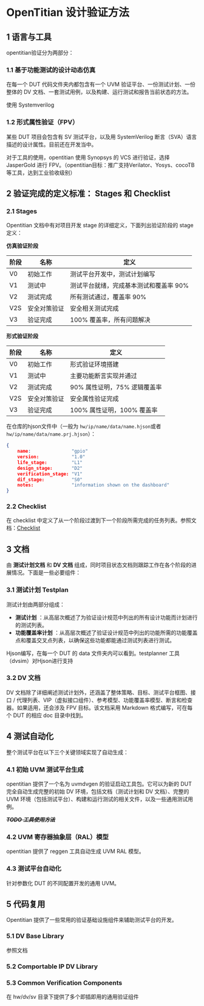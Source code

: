 # OpenTitian 设计验证方法

## 1 语言与工具

opentitian验证分为两部分：

### 1.1 基于功能测试的设计动态仿真

在每一个 DUT 代码文件夹内都包含有一个 UVM 验证平台、一份测试计划、一份整体的 DV 文档、一套测试用例，以及构建、运行测试和报告当前状态的方法。

使用 Systemverilog

### 1.2 形式属性验证（FPV）

某些 DUT 项目会包含有 SV 测试平台，以及用 SystemVerilog 断言（SVA）语言描述的设计属性。目前还在开发当中。

对于工具的使用，opentitian 使用 Synopsys 的 VCS 进行验证，选择 JasperGold 进行 FPV。（opentitian目标：推广支持Verilator、Yosys、cocoTB 等工具，达到工业验收级别）

## 2 验证完成的定义标准： Stages 和 Checklist

### 2.1 Stages

Opentitian 文档中有对项目开发 stage 的详细定义，下面列出验证阶段的 stage 定义：

**仿真验证阶段**

| 阶段 | 名称         | 定义                                   |
| ---- | ------------ | -------------------------------------- |
| V0   | 初始工作     | 测试平台开发中，测试计划编写           |
| V1   | 测试中       | 测试平台就绪，完成基本测试和覆盖率 90% |
| V2   | 测试完成     | 所有测试通过，覆盖率 90%               |
| V2S  | 安全对策验证 | 安全相关测试完成                       |
| V3   | 验证完成     | 100% 覆盖率，所有问题解决              |

**形式验证阶段**

| 阶段 | 名称         | 定义                         |
| ---- | ------------ | ---------------------------- |
| V0   | 初始工作     | 形式验证环境搭建             |
| V1   | 测试中       | 主要功能断言实现并通过       |
| V2   | 测试完成     | 90% 属性证明，75% 逻辑覆盖率 |
| V2S  | 安全对策验证 | 安全属性验证完成             |
| V3   | 验证完成     | 100% 属性证明，100% 覆盖率   |

在仓库的hjson文件中（一般为 `hw/ip/name/data/name.hjson`或者 `hw/ip/name/data/name.prj.hjson`）：

```json
{
    name:               "gpio"
    version:            "1.0"
    life_stage:         "L1"
    design_stage:       "D2"
    verification_stage: "V1"
    dif_stage:          "S0"
    notes:              "information shown on the dashboard"
}
```

### 2.2 Checklist

在 checklist 中定义了从一个阶段过渡到下一个阶段所需完成的任务列表。参照文档：[Checklist](https://opentitan.org/book/doc/project_governance/checklist/index.html "checklist")

## 3 文档

由 **测试计划文档** 和 **DV 文档** 组成，同时项目状态文档则跟踪工作在各个阶段的进展情况。下面是一些必要组件：

### 3.1 测试计划 Testplan

测试计划由两部分组成：

* **测试计划** ：从高层次概述了为验证设计规范中列出的所有设计功能而计划进行的测试列表。
* **功能覆盖率计划** ：从高层次概述了验证设计规范中列出的功能所需的功能覆盖点和覆盖交叉点列表，以确保这些功能都能通过测试列表进行测试。

Hjson编写，在每一个 DUT 的 data 文件夹内可以看到。testplanner 工具（dvsim）对Hjson进行支持

### 3.2 DV 文档

DV 文档除了详细阐述测试计划外，还涵盖了整体策略、目标、测试平台框图、接口 / 代理列表、VIP（虚拟接口组件）、参考模型、功能覆盖率模型、断言和检查器。如果适用，还会涉及 FPV 目标。该文档采用 Markdown 格式编写，可在每个 DUT 的相应 doc 目录中找到。

## 4 测试自动化

整个测试平台在以下三个关键领域实现了自动生成：

### 4.1 初始 UVM 测试平台生成

opentitian 提供了一个名为 uvmdvgen 的验证启动工具包。它可以为新的 DUT 完全自动生成完整的初始 DV 环境，包括文档（测试计划和 DV 文档）、完整的 UVM 环境（包括测试平台）、构建和运行测试的相关文件，以及一些通用测试用例。

***~~TODO 工具使用方法~~***

### 4.2 UVM 寄存器抽象层（RAL）模型

opentitian 提供了 reggen 工具自动生成 UVM RAL 模型。

### 4.3 测试平台自动化

针对参数化 DUT 的不同配置开发的通用 UVM。

## 5 代码复用

Opentitian 提供了一些常用的验证基础设施组件来辅助测试平台的开发。

### 5.1 DV Base Library

参照文档

### 5.2 Comportable IP DV Library

### 5.3 Common Verification Components

在 hw/dv/sv 目录下提供了多个即插即用的通用验证组件
